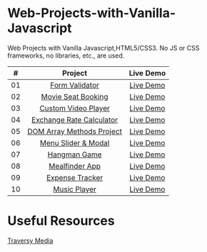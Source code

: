 # Web-Projects-with-Vanilla-Javascript

Web Projects with Vanilla Javascript,HTML5/CSS3. No JS or CSS frameworks, no libraries, etc., are used.


|  #  |                                                     Project                                                     |                                 Live Demo                                  |
| :-: | :-------------------------------------------------------------------------------------------------------------: | :------------------------------------------------------------------------: |
| 01  |         [Form Validator](https://github.com/bradtraversy/vanillawebprojects/tree/master/form-validator)         |    [Live Demo](https://vanillawebprojects.com/projects/form-validator/)    |
| 02  |     [Movie Seat Booking](https://github.com/bradtraversy/vanillawebprojects/tree/master/movie-seat-booking)     |  [Live Demo](https://vanillawebprojects.com/projects/movie-seat-booking/)  |
| 03  |    [Custom Video Player](https://github.com/bradtraversy/vanillawebprojects/tree/master/custom-video-player)    | [Live Demo](https://vanillawebprojects.com/projects/custom-video-player/)  |
| 04  |    [Exchange Rate Calculator](https://github.com/bradtraversy/vanillawebprojects/tree/master/exchange-rate)     |    [Live Demo](https://vanillawebprojects.com/projects/exchange-rate/)     |
| 05  |  [DOM Array Methods Project](https://github.com/bradtraversy/vanillawebprojects/tree/master/dom-array-methods)  |  [Live Demo](https://vanillawebprojects.com/projects/dom-array-methods/)   |
| 06  |     [Menu Slider & Modal](https://github.com/bradtraversy/vanillawebprojects/tree/master/modal-menu-slider)     |  [Live Demo](https://vanillawebprojects.com/projects/modal-menu-slider/)   |
| 07  |             [Hangman Game](https://github.com/bradtraversy/vanillawebprojects/tree/master/hangman)              |       [Live Demo](https://vanillawebprojects.com/projects/hangman/)        |
| 08  |          [Mealfinder App](https://github.com/bradtraversy/vanillawebprojects/tree/master/meal-finder)           |     [Live Demo](https://vanillawebprojects.com/projects/meal-finder/)      |
| 09  |        [Expense Tracker](https://github.com/bradtraversy/vanillawebprojects/tree/master/expense-tracker)        |   [Live Demo](https://vanillawebprojects.com/projects/expense-tracker/)    |
| 10  |           [Music Player](https://github.com/bradtraversy/vanillawebprojects/tree/master/music-player)           |     [Live Demo](https://vanillawebprojects.com/projects/music-player/)    
# Useful Resources

[Traversy Media](https://www.youtube.com/user/TechGuyWeb)
